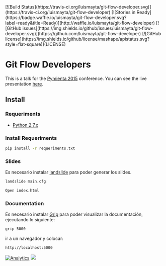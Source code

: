 <span class="badges">
[![Build Status](https://travis-ci.org/luismayta/git-flow-developer.svg)](https://travis-ci.org/luismayta/git-flow-developer)
[![Stories in Ready](https://badge.waffle.io/luismayta/git-flow-developer.svg?label=ready&title=Ready)](http://waffle.io/luismayta/git-flow-developer)
[![GitHub issues](https://img.shields.io/github/issues/luismayta/git-flow-developer.svg)](https://github.com/luismayta/git-flow-developer)
[![GitHub license](https://img.shields.io/github/license/mashape/apistatus.svg?style=flat-square)](LICENSE)
</span>

# Git Flow Developers

This is a talk for the [Pymienta 2015](http://pimientadigital.com) conference.
You can see the live presentation [here](http://luismayta.github.io/git-flow-developer).

## Install

### Requeriments

* [Python 2.7.x](http://python.org/download/)

### Install Requeriments

```bash
pip install -r requeriments.txt
```

### Slides

Es necesario instalar [landslide](https://github.com/adamzap/landslide) para poder generar los slides.

```bash
landslide main.cfg
```

```bash
Open index.html
```

### Documentation

Es necesario instalar [Grip](https://github.com/joeyespo/grip) para poder visualizar la documentación, ejecutando lo siguiente:

```bash
grip 5000
```

ir a un navegador y colocar:

```bash
http://localhost:5000
```

<span class="badges">

[![Analytics](https://ga-beacon.appspot.com/UA-65019326-1/git-flow-developer/readme)](https://github.com/luismayta/git-flow-developer)
[![](http://www.linkedin.com/img/webpromo/btn_liprofile_blue_80x15.png)](http://pe.linkedin.com/in/luismayta)

</span>

